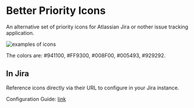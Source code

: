 # Better Priority Icons

An alternative set of priority icons for Atlassian Jira or nother issue tracking application.

![examples of icons](overview.png "Examples of Icons")

The colors are: #941100, #FF9300, #008F00, #005493, #929292.

## In Jira
Reference icons directly via their URL to configure in your Jira instance.

Configuration Guide: [link](https://confluence.atlassian.com/jirakb/how-to-upload-custom-priority-icons-788961156.html)

